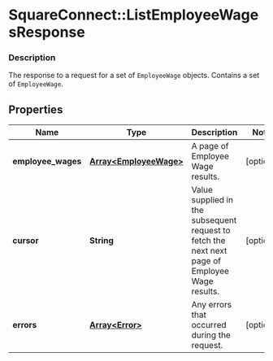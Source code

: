 # SquareConnect::ListEmployeeWagesResponse

### Description

The response to a request for a set of `EmployeeWage` objects. Contains  a set of `EmployeeWage`.

## Properties
Name | Type | Description | Notes
------------ | ------------- | ------------- | -------------
**employee_wages** | [**Array&lt;EmployeeWage&gt;**](EmployeeWage.md) | A page of Employee Wage results. | [optional] 
**cursor** | **String** | Value supplied in the subsequent request to fetch the next next page of Employee Wage results. | [optional] 
**errors** | [**Array&lt;Error&gt;**](Error.md) | Any errors that occurred during the request. | [optional] 


